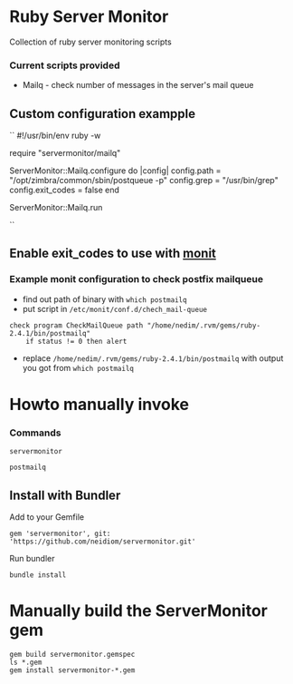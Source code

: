 # Ruby Server Monitor
Collection of ruby server monitoring scripts

### Current scripts provided
* Mailq - check number of messages in the server's mail queue

## Custom configuration exampple
``
#!/usr/bin/env ruby -w

require "servermonitor/mailq"

ServerMonitor::Mailq.configure do |config|
  config.path = "/opt/zimbra/common/sbin/postqueue -p"
  config.grep = "/usr/bin/grep"
  config.exit_codes = false
end

ServerMonitor::Mailq.run

``

## Enable exit_codes to use with [monit](https://mmonit.com/monit/)

### Example monit configuration to check postfix mailqueue
* find out path of binary with ``which postmailq ``
* put script in ``/etc/monit/conf.d/chech_mail-queue ``

```
check program CheckMailQueue path "/home/nedim/.rvm/gems/ruby-2.4.1/bin/postmailq"
    if status != 0 then alert
```
* replace ``/home/nedim/.rvm/gems/ruby-2.4.1/bin/postmailq`` with output you got from ``which postmailq ``

# Howto manually invoke

### Commands

```servermonitor```

```postmailq```

## Install with Bundler
Add to your Gemfile
```
gem 'servermonitor', git: 'https://github.com/neidiom/servermonitor.git'
```
Run bundler
```
bundle install
```

# Manually build the ServerMonitor gem
```
gem build servermonitor.gemspec
ls *.gem
gem install servermonitor-*.gem
```
